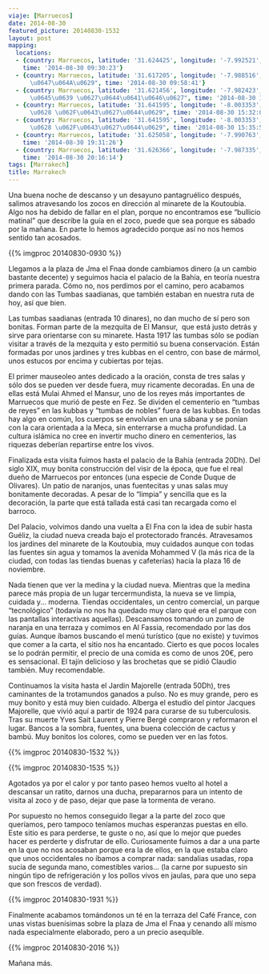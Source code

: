 ```yaml
---
viaje: [Marruecos]
date: 2014-08-30
featured_picture: 20140830-1532
layout: post
mapping:
  locations:
  - {country: Marruecos, latitude: '31.624425', longitude: '-7.992521', place: Medina,
    time: '2014-08-30 09:30:23'}
  - {country: Marruecos, latitude: '31.617205', longitude: '-7.988516', place: "\u0628\u0627\
      \u0647\u064A\u0629", time: '2014-08-30 09:58:41'}
  - {country: Marruecos, latitude: '31.621456', longitude: '-7.982423', place: "\u062C\u0627\
      \u0645\u0639 \u0627\u0644\u0641\u0646\u0627", time: '2014-08-30 10:34:29'}
  - {country: Marruecos, latitude: '31.641595', longitude: '-8.003353', place: "\u0628\u0627\
      \u0628 \u062F\u0643\u0627\u0644\u0629", time: '2014-08-30 15:32:05'}
  - {country: Marruecos, latitude: '31.641595', longitude: '-8.003353', place: "\u0628\u0627\
      \u0628 \u062F\u0643\u0627\u0644\u0629", time: '2014-08-30 15:35:54'}
  - {country: Marruecos, latitude: '31.625058', longitude: '-7.990763', place: Medina,
    time: '2014-08-30 19:31:26'}
  - {country: Marruecos, latitude: '31.626366', longitude: '-7.987335', place: Medina,
    time: '2014-08-30 20:16:14'}
tags: [Marrakech]
title: Marrakech
---
```


Una buena noche de descanso y un desayuno pantagruélico después, salimos atravesando los zocos en dirección al minarete de la Koutoubia. Algo nos ha debido de fallar en el plan, porque no encontramos ese “bullicio matinal” que describe la guía en el zoco, puede que sea porque es sábado por la mañana. En parte lo hemos agradecido porque así no nos hemos sentido tan acosados.

{{% imgproc 20140830-0930 %}}

Llegamos a la plaza de Jma el Fnaa donde cambiamos dinero (a un cambio bastante decente) y seguimos hacia el palacio de la Bahía, en teoría nuestra primera parada. Cómo no, nos perdimos por el camino, pero acabamos dando con las Tumbas saadianas, que también estaban en nuestra ruta de hoy, así que bien.

Las tumbas saadianas (entrada 10 dinares), no dan mucho de sí pero son bonitas. Forman parte de la mezquita de El Mansur,  que está justo detrás y sirve para orientarse con su minarete. Hasta 1917 las tumbas sólo se podían visitar a través de la mezquita y esto permitió su buena conservación. Están formadas por unos jardines y tres kubbas en el centro, con base de mármol, unos estucos por encima y cubiertas por tejas.

El primer mauseoleo antes dedicado a la oración, consta de tres salas y sólo dos se pueden ver desde fuera, muy ricamente decoradas. En una de ellas está Mulai Ahmed el Mansur, uno de los reyes más importantes de Marruecos que murió de peste en Fez. Se dividen el cementerio en “tumbas de reyes” en las kubbas y “tumbas de nobles” fuera de las kubbas. En todas hay algo en común, los cuerpos se envolvían en una sábana y se ponían con la cara orientada a la Meca, sin enterrarse a mucha profundidad. La cultura islámica no cree en invertir mucho dinero en cementerios, las riquezas deberían repartirse entre los vivos.

Finalizada esta visita fuimos hasta el palacio de la Bahía (entrada 20Dh). Del siglo XIX, muy bonita construcción del visir de la época, que fue el real dueño de Marruecos por entonces (una especie de Conde Duque de Olivares). Un patio de naranjos, unas fuentecitas y unas salas muy bonitamente decoradas. A pesar de lo “limpia” y sencilla que es la decoración, la parte que está tallada está casi tan recargada como el barroco.

Del Palacio, volvimos dando una vuelta a El Fna con la idea de subir hasta Guéliz, la ciudad nueva creada bajo el protectorado francés. Atravesamos los jardines del minarete de la Koutoubia, muy cuidados aunque con todas las fuentes sin agua y tomamos la avenida Mohammed V (la más rica de la ciudad, con todas las tiendas buenas y cafeterías) hacia la plaza 16 de noviembre.

Nada tienen que ver la medina y la ciudad nueva. Mientras que la medina parece más propia de un lugar tercermundista, la nueva se ve limpia, cuidada y... moderna. Tiendas occidentales, un centro comercial, un parque “tecnológico” (todavía no nos ha quedado muy claro qué era el parque con las pantallas interactivas aquellas). Descansamos tomando un zumo de naranja en una terraza y comimos en Al Fassia, recomendado por las dos guías. Aunque íbamos buscando el menú turístico (que no existe) y tuvimos que comer a la carta, el sitio nos ha encantado. Cierto es que pocos locales se lo podrán permitir, el precio de una comida es como de unos 20€, pero es sensacional. El tajín delicioso y las brochetas que se pidió Claudio también. Muy recomendable.

Continuamos la visita hasta el Jardin Majorelle (entrada 50Dh), tres caminantes de la trotamundos ganados a pulso. No es muy grande, pero es muy bonito y está muy bien cuidado. Alberga el estudio del pintor Jacques Majorelle, que vivió aquí a partir de 1924 para curarse de su tuberculosis. Tras su muerte Yves Sait Laurent y Pierre Bergé compraron y reformaron el lugar. Bancos a la sombra, fuentes, una buena colección de cactus y bambú. Muy bonitos los colores, como se pueden ver en las fotos.

{{% imgproc 20140830-1532 %}}

{{% imgproc 20140830-1535 %}}

Agotados ya por el calor y por tanto paseo hemos vuelto al hotel a descansar un ratito, darnos una ducha, prepararnos para un intento de visita al zoco y de paso, dejar que pase la tormenta de verano.

Por supuesto no hemos conseguido llegar a la parte del zoco que queríamos, pero tampoco teníamos muchas esperanzas puestas en ello. Este sitio es para perderse, te guste o no, así que lo mejor que puedes hacer es perderte y disfrutar de ello. Curiosamente fuimos a dar a una parte en la que no nos acosaban porque era la de ellos, en la que estaba claro que unos occidentales no íbamos a comprar nada: sandalias usadas, ropa sucia de segunda mano, comestibles varios... (la carne por supuesto sin ningún tipo de refrigeración y los pollos vivos en jaulas, para que uno sepa que son frescos de verdad).

{{% imgproc 20140830-1931 %}}

Finalmente acabamos tomándonos un té en la terraza del Café France, con unas vistas buenísimas sobre la plaza de Jma el Fnaa y cenando allí mismo nada especialmente elaborado, pero a un precio asequible.

{{% imgproc 20140830-2016 %}}

Mañana más.